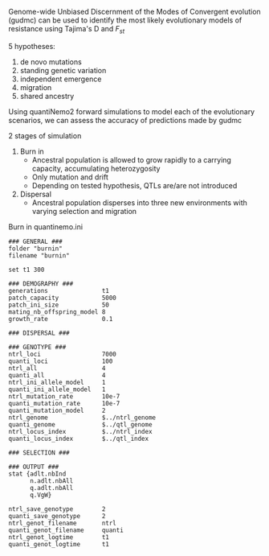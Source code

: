 Genome-wide Unbiased Discernment of the Modes of Convergent evolution (gudmc) can be used to identify the most likely evolutionary models of resistance using Tajima's D and $F_{st}$

5 hypotheses:
1. de novo mutations
2. standing genetic variation
3. independent emergence
4. migration
5. shared ancestry

Using quantiNemo2 forward simulations to model each of the evolutionary scenarios, we can assess the accuracy of predictions made by gudmc

2 stages of simulation
1. Burn in
	- Ancestral population is allowed to grow rapidly to a carrying capacity, accumulating heterozygosity
	- Only mutation and drift
	- Depending on tested hypothesis, QTLs are/are not introduced
2. Dispersal
	- Ancestral population disperses into three new environments with varying selection and migration

Burn in quantinemo.ini
```
### GENERAL ###
folder "burnin"
filename "burnin"

set t1 300

### DEMOGRAPHY ###
generations               t1
patch_capacity            5000
patch_ini_size            50
mating_nb_offspring_model 8
growth_rate               0.1

### DISPERSAL ###

### GENOTYPE ###
ntrl_loci                 7000
quanti_loci               100
ntrl_all                  4
quanti_all                4
ntrl_ini_allele_model     1
quanti_ini_allele_model   1
ntrl_mutation_rate        10e-7
quanti_mutation_rate      10e-7
quanti_mutation_model     2
ntrl_genome               $../ntrl_genome
quanti_genome             $../qtl_genome
ntrl_locus_index          $../ntrl_index
quanti_locus_index        $../qtl_index

### SELECTION ###

### OUTPUT ###
stat {adlt.nbInd
	  n.adlt.nbAll
	  q.adlt.nbAll
	  q.VgW}

ntrl_save_genotype        2
quanti_save_genotype      2
ntrl_genot_filename       ntrl
quanti_genot_filename     quanti
ntrl_genot_logtime        t1
quanti_genot_logtime      t1
```
